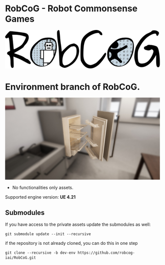 
# RobCoG - **Rob**ot **Co**mmonsense **G**ames

[![](Documentation/Img/RobCoG.png)](http://robcog.org/)


# Environment branch of RobCoG.

[![](Documentation/Img/env.jpg)](http://robcog.org/)


* No functionalities only assets.

Supported engine version: **UE 4.21**

## Submodules

If you have access to the private assets update the submodules as well:

```
git submodule update --init --recursive
```

if the repository is not already cloned, you can do this in one step

```
git clone --recursive -b dev-env https://github.com/robcog-iai/RobCoG.git
```
